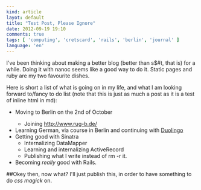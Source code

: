 ```yaml
---
kind: article
layot: default
title: "Test Post, Please Ignore"
date: 2012-09-19 19:10
comments: true
tags: [ 'computing', 'cretscard', 'rails', 'berlin', 'journal' ]
language: 'en'
---
```

I've been thinking about making a better blog (better than s$#t, that is) for a while. Doing it with nanoc seems like a good way to do it. Static pages and ruby are my two favourite dishes. 

Here is short a list of what is going on in my life, and what I am looking forward to/fancy to do list (note that this is just as much a post as it is a test of inline html in md):

<ul>
  <li>Moving to Berlin on the 2nd of October</li>
		<ul>
		<li>Joining <a href="Rug::B">http://www.rug-b.de/</a></li>
		</ul>
  <li>Learning German, via course in Berlin and continuing with <a href="http://duolingo.com/">Duolingo</a></li>
	<li>Getting good with Sinatra
	  <ul>
	    <li>Internalizing DataMapper</li>
	    <li>Learning and internalizing ActiveRecord</li>
	    <li>Publishing what I write instead of rm -r it.</li>
	  </ul>
	</li>
	<li>Becoming <em>really</em> good with Rails.</li>
</ul>

##Okey then, now what?
I'll just publish this, in order to have something to do *css magick* on. 
